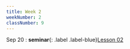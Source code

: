 ```yaml
---
title: Week 2
weekNumber: 2
classNumber: 9
---
```


Sep 20
: **seminar**{: .label .label-blue}[Lesson 02](/ics-23-fall/assets/class9/slides/Lesson_02.pdf)